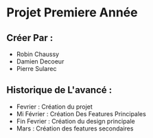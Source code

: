 # Projet Premiere Année


## Créer Par :
- Robin Chaussy
- Damien Decoeur
- Pierre Sularec

## Historique de L'avancé :

- Fevrier : Création du projet
- Mi Février : Création Des Features Principales
- Fin Fevrier : Création du design principale
- Mars : Création des features secondaires
